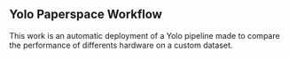 ## Yolo Paperspace Workflow

This work is an automatic deployment of a Yolo pipeline made to compare the performance of differents hardware on
a custom dataset.

